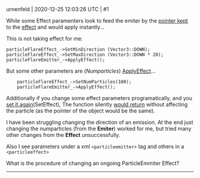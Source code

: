 urnenfeld | 2020-12-25 12:03:26 UTC | #1


While some Effect paramenters look to feed the emiter by the [pointer kept](https://github.com/urho3d/Urho3D/blob/4048798fc53929d5d8e59bfe9917092e401b049e/Source/Urho3D/Graphics/ParticleEmitter.cpp#L460) to the [effect](https://github.com/urho3d/Urho3D/blob/4048798fc53929d5d8e59bfe9917092e401b049e/Source/Urho3D/Graphics/ParticleEffect.cpp#L790) and would apply instantly... 

This is not taking effect for me:

    particleFlareEffect_->SetMinDirection (Vector3::DOWN);
    particleFlareEffect_->SetMaxDirection (Vector3::DOWN * 20);
    particleFlareEmitter_->ApplyEffect();

But some other parameters are (*Numparticles*) [ApplyEffect](https://github.com/urho3d/Urho3D/blob/4048798fc53929d5d8e59bfe9917092e401b049e/Source/Urho3D/Graphics/ParticleEmitter.cpp#L344)...

        particleFlareEffect_->SetNumParticles(100);
        particleFlareEmitter_->ApplyEffect();

Additionally if you change some effect parameters programatically, and you [set it again](https://github.com/urho3d/Urho3D/blob/4048798fc53929d5d8e59bfe9917092e401b049e/Source/Urho3D/Graphics/ParticleEmitter.cpp#L263)(SetEffect), The function silently [would return](https://github.com/urho3d/Urho3D/blob/4048798fc53929d5d8e59bfe9917092e401b049e/Source/Urho3D/Graphics/ParticleEmitter.cpp#L265) without affecting the particle (as the pointer of the object would be the same).

I have been struggling changing the direction of an emission. At the end just changing the numparticles (from the **Emiter**) worked for me, but tried many other changes from the **Effect** unsuccessfully. 

Also I see parameters under a xml `<particleemitter>` tag and others in a `<particleeffect>`

What is the procedure of changing an ongoing ParticleEmmiter Effect?

-------------------------

